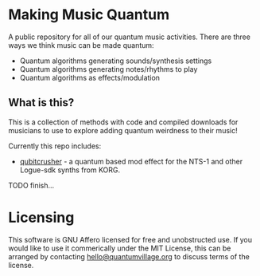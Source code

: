 # Making Music Quantum
A public repository for all of our quantum music activities. There are three ways we think music can be made quantum:

* Quantum algorithms generating sounds/synthesis settings
* Quantum algorithms generating notes/rhythms to play
* Quantum algorithms as effects/modulation

## What is this?

This is a collection of methods with code and compiled downloads for musicians to use to explore adding quantum weirdness to their music! 

Currently this repo includes:

* [qubitcrusher](./qubitcrusher) - a quantum based mod effect for the NTS-1 and other Logue-sdk synths from KORG.

TODO finish...

# Licensing 

This software is GNU Affero licensed for free and unobstructed use. If you would like to use it commerically under the MIT License, this can be arranged by contacting hello@quantumvillage.org to discuss terms of the license. 
